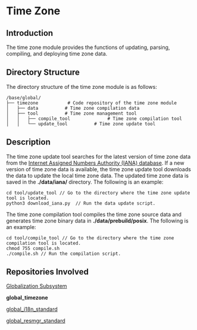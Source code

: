 # Time Zone

## Introduction

The time zone module provides the functions of updating, parsing, compiling, and deploying time zone data.

## Directory Structure

The directory structure of the time zone module is as follows:

```
/base/global/
├── timezone           # Code repository of the time zone module
│   ├── data          # Time zone compilation data
│   ├── tool          # Time zone management tool
│   │   ├── compile_tool              # Time zone compilation tool
│   │   └── update_tool          # Time zone update tool
```

## Description

The time zone update tool searches for the latest version of time zone data from the [Internet Assigned Numbers Authority (IANA) database](https://data.iana.org/time-zones/releases/). If a new version of time zone data is available, the time zone update tool downloads the data to update the local time zone data. The updated time zone data is saved in the **./data/iana/** directory. The following is an example:

```
cd tool/update_tool // Go to the directory where the time zone update tool is located.
python3 download_iana.py  // Run the data update script.
```

The time zone compilation tool compiles the time zone source data and generates time zone binary data in **./data/prebuild/posix**. The following is an example:

```
cd tool/compile_tool // Go to the directory where the time zone compilation tool is located.
chmod 755 compile.sh
./compile.sh // Run the compilation script.
```

## Repositories Involved

[Globalization Subsystem](https://gitee.com/openharmony/docs/blob/master/en/readme/globalization.md)

**global\_timezone**

[global\_i18n\_standard](https://gitee.com/openharmony/global_i18n_standard/blob/master/README.md)

[global\_resmgr\_standard](https://gitee.com/openharmony/global_resmgr_standard/blob/master/README.md)
